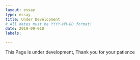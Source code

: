 ```yaml
---
layout: essay
type: essay
title: Under Development
# All dates must be YYYY-MM-DD format!
date: 2019-09-010
labels:

---
```


This Page is under development, Thank you for your patience
